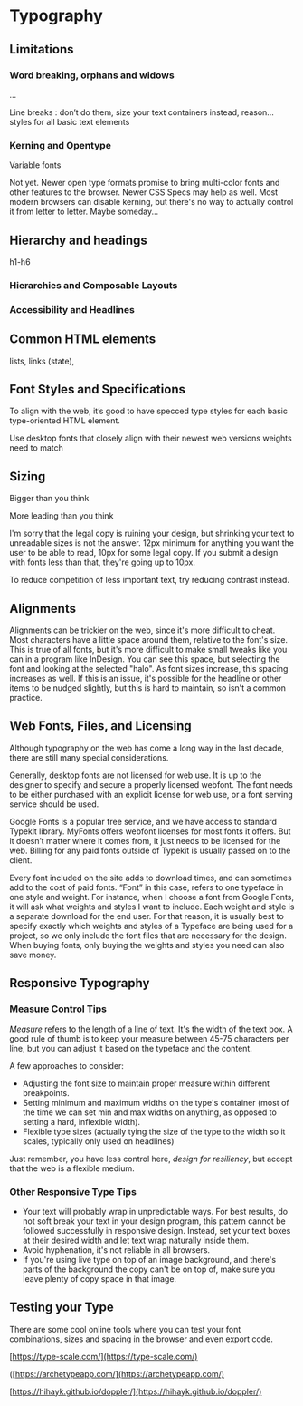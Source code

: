 # Typography

## Limitations

### Word breaking, orphans and widows

...

Line breaks : don’t do them, size your text containers instead, reason…
styles for all basic text elements

### Kerning and Opentype

Variable fonts

Not yet. Newer open type formats promise to bring multi-color fonts and other features to the browser. Newer CSS Specs may help as well. Most modern browsers can disable kerning, but there's no way to actually control it from letter to letter. Maybe someday...

## Hierarchy and headings

h1-h6

### Hierarchies and Composable Layouts

### Accessibility and Headlines

## Common HTML elements

lists, links (state),

## Font Styles and Specifications

To align with the web, it’s good to have specced type styles for each basic type-oriented HTML element.

Use desktop fonts that closely align with their newest web versions
weights need to match

## Sizing

Bigger than you think

More leading than you think

I'm sorry that the legal copy is ruining your design, but shrinking your text to unreadable sizes is not the answer. 12px minimum for anything you want the user to be able to read, 10px for some legal copy. If you submit a design with fonts less than that, they're going up to 10px.

To reduce competition of less important text, try reducing contrast instead.

## Alignments

Alignments can be trickier on the web, since it's more difficult to cheat. Most characters have a little space around them, relative to the font's size. This is true of all fonts, but it's more difficult to make small tweaks like you can in a program like InDesign. You can see this space, but selecting the font and looking at the selected "halo". As font sizes increase, this spacing increases as well. If this is an issue, it's possible for the headline or other items to be nudged slightly, but this is hard to maintain, so isn't a common practice.

## Web Fonts, Files, and Licensing

Although typography on the web has come a long way in the last decade, there are still many special considerations.

Generally, desktop fonts are not licensed for web use. It is up to the designer to specify and secure a properly licensed webfont. The font needs to be either purchased with an explicit license for web use, or a font serving service should be used.

Google Fonts is a popular free service, and we have access to standard Typekit library. MyFonts offers webfont licenses for most fonts it offers. But it doesn’t matter where it comes from, it just needs to be licensed for the web. Billing for any paid fonts outside of Typekit is usually passed on to the client.

Every font included on the site adds to download times, and can sometimes add to the cost of paid fonts. “Font” in this case, refers to one typeface in one style and weight. For instance, when I choose a font from Google Fonts, it will ask what weights and styles I want to include. Each weight and style is a separate download for the end user. For that reason, it is usually best to specify exactly which weights and styles of a Typeface are being used for a project, so we only include the font files that are necessary for the design. When buying fonts, only buying the weights and styles you need can also save money.

## Responsive Typography

### Measure Control Tips

_Measure_ refers to the length of a line of text. It's the width of the text box. A good rule of thumb is to keep your measure between 45-75 characters per line, but you can adjust it based on the typeface and the content.

A few approaches to consider:

- Adjusting the font size to maintain proper measure within different breakpoints.
- Setting minimum and maximum widths on the type's container (most of the time we can set min and max widths on anything, as opposed to setting a hard, inflexible width).
- Flexible type sizes (actually tying the size of the type to the width so it scales, typically only used on headlines)

Just remember, you have less control here, _*design for resiliency*_, but accept that the web is a flexible medium.

### Other Responsive Type Tips

- Your text will probably wrap in unpredictable ways. For best results, do not soft break your text in your design program, this pattern cannot be followed successfully in responsive design. Instead, set your text boxes at their desired width and let text wrap naturally inside them.
- Avoid hyphenation, it's not reliable in all browsers.
- If you're using live type on top of an image background, and there's parts of the background the copy can't be on top of, make sure you leave plenty of copy space in that image.

## Testing your Type

There are some cool online tools where you can test your font combinations, sizes and spacing in the browser and even export code.

[https://type-scale.com/](https://type-scale.com/)

([https://archetypeapp.com/](https://archetypeapp.com/)

[https://hihayk.github.io/doppler/](https://hihayk.github.io/doppler/)

